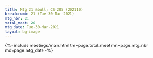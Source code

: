 ```yaml
---
title: Mtg 21 &bull; CS-205 (202110)
breadcrumb: 21 (Tue-30-Mar-2021)
mtg_nbr: 21
total_meet: 26
mtg_date: Tue-30-Mar-2021
layout: bg-image
---
```


{%- include meetings/main.html
    tm=page.total_meet
    mn=page.mtg_nbr
    md=page.mtg_date
-%}
